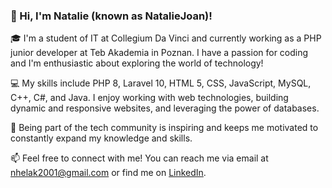 ### 👋 Hi, I'm Natalie (known as NatalieJoan)!

🎓 I'm a student of IT at Collegium Da Vinci and currently working as a PHP junior developer at Teb Akademia in Poznan. I have a passion for coding and I'm enthusiastic about exploring the world of technology!

💻 My skills include PHP 8, Laravel 10, HTML 5, CSS, JavaScript, MySQL, C++, C#, and Java. I enjoy working with web technologies, building dynamic and responsive websites, and leveraging the power of databases.

🌟 Being part of the tech community is inspiring and keeps me motivated to constantly expand my knowledge and skills.

📫 Feel free to connect with me! You can reach me via email at nhelak2001@gmail.com or find me on [LinkedIn](https://www.linkedin.com/in/natalia-helak-903957233/).
